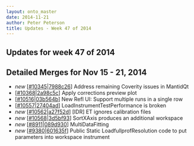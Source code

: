 ```yaml
---
layout: onto_master
date: 2014-11-21
author: Peter Peterson
title: Updates - Week 47 of 2014
---
```

Updates for week 47 of 2014
---------------------------

Detailed Merges for Nov 15 - 21, 2014
-------------------------------------
* *new* \[[#10345](http://trac.mantidproject.org/mantid/ticket/10345)\|[7988c26](https://github.com/mantidproject/mantid/commit/7988c268ac6e7e07c682729e52f5a04b6452607e)\] Address remaining Coverity issues in MantidQt
* \[[#10368](http://trac.mantidproject.org/mantid/ticket/10368)\|[2a98c5c](https://github.com/mantidproject/mantid/commit/2a98c5c29b455f21c48b782998749848445b43d1)\] Apply corrections preview plot
* \[[#10516](http://trac.mantidproject.org/mantid/ticket/10516)\|[03b564b](https://github.com/mantidproject/mantid/commit/03b564b9082d292ffe589b33f589db586dce23db)\] New Refl UI: Support multiple runs in a single row
* \[[#10557](http://trac.mantidproject.org/mantid/ticket/10557)\|[27404ad](https://github.com/mantidproject/mantid/commit/27404adda2fb371006377c28f44fae7181f62460)\] LoadInstrumentTestPerformance is broken
* *new* \[[#10562](http://trac.mantidproject.org/mantid/ticket/10562)\|[a27f52d](https://github.com/mantidproject/mantid/commit/a27f52dbc46fd8a087f5ac6b57e57ed41bd84dc4)\] [IDR] ET ignores calibration files
* *new* \[[#10568](http://trac.mantidproject.org/mantid/ticket/10568)\|[3d5bf93](https://github.com/mantidproject/mantid/commit/3d5bf932a6d8bcb60f7dc2e93d54289e0fbd8186)\] SortXAxis produces an additional workspace
* *new* \[[#8911](http://trac.mantidproject.org/mantid/ticket/8911)\|[089d930](https://github.com/mantidproject/mantid/commit/089d930b72a6f4470aeb07b842e10ef567ebc9c6)\] MultiDataFitting
* *new* \[[#9380](http://trac.mantidproject.org/mantid/ticket/9380)\|[601635f](https://github.com/mantidproject/mantid/commit/601635fe89a3d56822b7a2833db9cdd361b9434b)\] Public Static LoadfullprofResolution code to put parameters into workspace instrument
